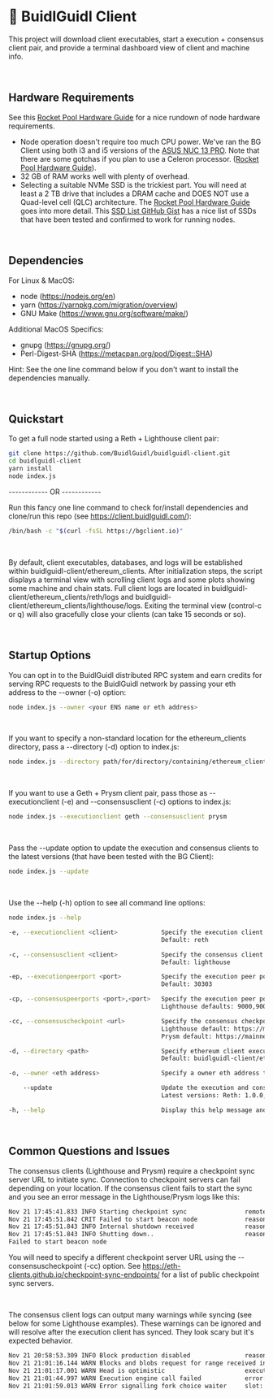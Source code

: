 # 📡 BuidlGuidl Client
This project will download client executables, start a execution + consensus client pair, and provide a terminal dashboard view of client and machine info.

&nbsp;
&nbsp;
## Hardware Requirements
See this [Rocket Pool Hardware Guide](https://docs.rocketpool.net/guides/node/local/hardware) for a nice rundown of node hardware requirements.

- Node operation doesn't require too much CPU power. We've ran the BG Client using both i3 and i5 versions of the [ASUS NUC 13 PRO](https://www.asus.com/us/displays-desktops/nucs/nuc-mini-pcs/asus-nuc-13-pro/). Note that there are some gotchas if you plan to use a Celeron processor. ([Rocket Pool Hardware Guide](https://docs.rocketpool.net/guides/node/local/hardware)).
- 32 GB of RAM works well with plenty of overhead.
- Selecting a suitable NVMe SSD is the trickiest part. You will need at least a 2 TB drive that includes a DRAM cache and DOES NOT use a Quad-level cell (QLC) architecture. The [Rocket Pool Hardware Guide](https://docs.rocketpool.net/guides/node/local/hardware) goes into more detail. This [SSD List GitHub Gist](https://gist.github.com/yorickdowne/f3a3e79a573bf35767cd002cc977b038) has a nice list of SSDs that have been tested and confirmed to work for running nodes.

&nbsp;
&nbsp;
## Dependencies
For Linux & MacOS:
- node (https://nodejs.org/en)
- yarn (https://yarnpkg.com/migration/overview)
- GNU Make (https://www.gnu.org/software/make/)

Additional MacOS Specifics:
- gnupg (https://gnupg.org/)
- Perl-Digest-SHA (https://metacpan.org/pod/Digest::SHA)

Hint: See the one line command below if you don't want to install the dependencies manually.

&nbsp;
&nbsp;
## Quickstart
To get a full node started using a Reth + Lighthouse client pair:
  ```bash
  git clone https://github.com/BuidlGuidl/buidlguidl-client.git
  cd buidlguidl-client
  yarn install
  node index.js
  ```

------------ OR ------------

Run this fancy one line command to check for/install dependencies and clone/run this repo (see https://client.buidlguidl.com/):
  ```bash
  /bin/bash -c "$(curl -fsSL https://bgclient.io)"
  ```

&nbsp;
&nbsp;

By default, client executables, databases, and logs will be established within buidlguidl-client/ethereum_clients. After initialization steps, the script displays a terminal view with scrolling client logs and some plots showing some machine and chain stats. Full client logs are located in buidlguidl-client/ethereum_clients/reth/logs and buidlguidl-client/ethereum_clients/lighthouse/logs. Exiting the terminal view (control-c or q) will also gracefully close your clients (can take 15 seconds or so).

&nbsp;
&nbsp;

## Startup Options

You can opt in to the BuidlGuidl distributed RPC system and earn credits for serving RPC requests to the BuidlGuidl network by passing your eth address to the --owner (-o) option:
  ```bash
  node index.js --owner <your ENS name or eth address>
  ```

&nbsp;
&nbsp;

If you want to specify a non-standard location for the ethereum_clients directory, pass a --directory (-d) option to index.js:
  ```bash
  node index.js --directory path/for/directory/containing/ethereum_clients
  ```

&nbsp;
&nbsp;

If you want to use a Geth + Prysm client pair, pass those as --executionclient (-e) and --consensusclient (-c) options to index.js:
  ```bash
  node index.js --executionclient geth --consensusclient prysm
  ```

&nbsp;
&nbsp;

Pass the --update option to update the execution and consensus clients to the latest versions (that have been tested with the BG Client):
  ```bash
  node index.js --update
  ```

&nbsp;
&nbsp;

Use the --help (-h) option to see all command line options:
  ```bash
  node index.js --help

  -e, --executionclient <client>            Specify the execution client ('reth' or 'geth')
                                            Default: reth

  -c, --consensusclient <client>            Specify the consensus client ('lighthouse' or 'prysm')
                                            Default: lighthouse

  -ep, --executionpeerport <port>           Specify the execution peer port (must be a number)
                                            Default: 30303

  -cp, --consensuspeerports <port>,<port>   Specify the execution peer ports (must be two comma-separated numbers)
                                            Lighthouse defaults: 9000,9001. prysm defaults: 12000,13000

  -cc, --consensuscheckpoint <url>          Specify the consensus checkpoint server URL
                                            Lighthouse default: https://mainnet-checkpoint-sync.stakely.io/
                                            Prysm default: https://mainnet-checkpoint-sync.attestant.io/

  -d, --directory <path>                    Specify ethereum client executable, database, and logs directory
                                            Default: buidlguidl-client/ethereum_clients

  -o, --owner <eth address>                 Specify a owner eth address to opt in to the points system and distributed RPC

      --update                              Update the execution and consensus clients to the latest version.
                                            Latest versions: Reth: 1.0.0, Geth: 1.14.12, Lighthouse: 5.3.0

  -h, --help                                Display this help message and exit
  ```

&nbsp;
&nbsp;
## Common Questions and Issues
The consensus clients (Lighthouse and Prysm) require a checkpoint sync server URL to initiate sync. Connection to checkpoint servers can fail depending on your location. If the consensus client fails to start the sync and you see an error message in the Lighthouse/Prysm logs like this:

```bash
Nov 21 17:45:41.833 INFO Starting checkpoint sync                remote_url: https://mainnet-checkpoint-sync.stakely.io/, service: beacon
Nov 21 17:45:51.842 CRIT Failed to start beacon node             reason: Error loading checkpoint state from remote: HttpClient(, kind: timeout, detail: operation timed out)
Nov 21 17:45:51.843 INFO Internal shutdown received              reason: Failed to start beacon node
Nov 21 17:45:51.843 INFO Shutting down..                         reason: Failure("Failed to start beacon node")
Failed to start beacon node
```

You will need to specify a different checkpoint server URL using the --consensuscheckpoint (-cc) option. See https://eth-clients.github.io/checkpoint-sync-endpoints/ for a list of public checkpoint sync servers.

&nbsp;
&nbsp;

The consensus client logs can output many warnings while syncing (see below for some Lighthouse examples). These warnings can be ignored and will resolve after the execution client has synced. They look scary but it's expected behavior.

```bash
Nov 21 20:58:53.309 INFO Block production disabled               reason: no eth1 backend configured
Nov 21 21:01:16.144 WARN Blocks and blobs request for range received invalid data, error: MissingBlobs, sender_id: BackfillSync { batch_id: Epoch(326557) }, peer_id: 16Uiu2HAkv5priPv8S7bawF8u96aAMgAbtkh95x4PkDvm7WSdH3ER, service: sync
Nov 21 21:01:17.001 WARN Head is optimistic                      execution_block_hash: 0x16410f3d5cb5044dcf596b301a34ec88ffce09dd4346f04aea95d442b1456e62, info: chain not fully verified, block and attestation production disabled until execution engine syncs, service: slot_notifier
Nov 21 21:01:44.997 WARN Execution engine call failed            error: InvalidClientVersion("Input must be exactly 8 characters long (excluding any '0x' prefix)"), service: exec
Nov 21 21:01:59.013 WARN Error signalling fork choice waiter     slot: 10449907, error: ForkChoiceSignalOutOfOrder { current: Slot(10449908), latest: Slot(10449907) }, service: beacon
``` 